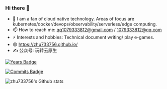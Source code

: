 ### Hi there 👋

- 🌱 I am a fan of cloud native technology. Areas of focus are kubernetes/docker/devops/observability/serverless/edge computing.
- 📫 How to reach me:  qq1079333812@gmail.com / 1079333812@qq.com
- ⚡ Interests and hobbies:  Technical document writing/ play e-games.
- 😄 https://zhu733756.github.io/
- ✍️ 公众号: 玩转云原生

[![Years Badge](https://badges.pufler.dev/years/zhu733756)](https://badges.pufler.dev)

[![Commits Badge](https://badges.pufler.dev/commits/monthly/zhu733756)](https://badges.pufler.dev)

![zhu733756's Github stats](https://github-readme-stats.vercel.app/api?username=zhu733756&show_icons=true&theme=buefy&hide=stars&count_private=true)
